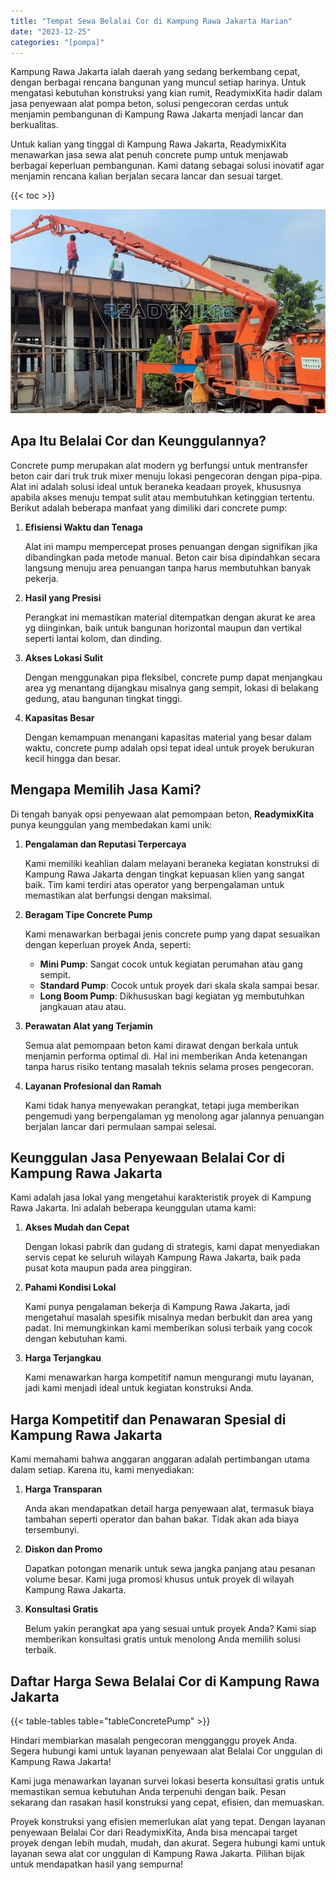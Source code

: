 ```yaml
---
title: "Tempat Sewa Belalai Cor di Kampung Rawa Jakarta Harian"
date: "2023-12-25"
categories: "[pompa]"
---
```


Kampung Rawa Jakarta ialah daerah yang sedang berkembang cepat, dengan berbagai rencana bangunan yang muncul setiap harinya. Untuk mengatasi kebutuhan konstruksi yang kian rumit, ReadymixKita hadir dalam jasa penyewaan alat pompa beton, solusi pengecoran cerdas untuk menjamin pembangunan di Kampung Rawa Jakarta menjadi lancar dan berkualitas.

Untuk kalian yang tinggal di Kampung Rawa Jakarta, ReadymixKita menawarkan jasa sewa alat penuh concrete pump untuk menjawab berbagai keperluan pembangunan. Kami datang sebagai solusi inovatif agar menjamin rencana kalian berjalan secara lancar dan sesuai target.

{{< toc >}}

![Tempat Sewa Belalai Cor di Kampung Rawa Jakarta Harian](/images/pompa/sewa-pompa-21.jpg)

## Apa Itu Belalai Cor dan Keunggulannya?

Concrete pump merupakan alat modern yg berfungsi untuk mentransfer beton cair dari truk truk mixer menuju lokasi pengecoran dengan pipa-pipa. Alat ini adalah solusi ideal untuk beraneka keadaan proyek, khususnya apabila akses menuju tempat sulit atau membutuhkan ketinggian tertentu. Berikut adalah beberapa manfaat yang dimiliki dari concrete pump:

1. **Efisiensi Waktu dan Tenaga**

   Alat ini mampu mempercepat proses penuangan dengan signifikan jika dibandingkan pada metode manual. Beton cair bisa dipindahkan secara langsung menuju area penuangan tanpa harus membutuhkan banyak pekerja.

2. **Hasil yang Presisi**

   Perangkat ini memastikan material ditempatkan dengan akurat ke area yg diinginkan, baik untuk bangunan horizontal maupun dan vertikal seperti lantai kolom, dan dinding.

3. **Akses Lokasi Sulit**

   Dengan menggunakan pipa fleksibel, concrete pump dapat menjangkau area yg menantang dijangkau misalnya gang sempit, lokasi di belakang gedung, atau bangunan tingkat tinggi.

4. **Kapasitas Besar**

   Dengan kemampuan menangani kapasitas material yang besar dalam waktu, concrete pump adalah opsi tepat ideal untuk proyek berukuran kecil hingga dan besar.

## Mengapa Memilih Jasa Kami?

Di tengah banyak opsi penyewaan alat pemompaan beton, **ReadymixKita** punya keunggulan yang membedakan kami unik:

1. **Pengalaman dan Reputasi Terpercaya**

   Kami memiliki keahlian dalam melayani beraneka kegiatan konstruksi di Kampung Rawa Jakarta dengan tingkat kepuasan klien yang sangat baik. Tim kami terdiri atas operator yang berpengalaman untuk memastikan alat berfungsi dengan maksimal.

2. **Beragam Tipe Concrete Pump**

   Kami menawarkan berbagai jenis concrete pump yang dapat sesuaikan dengan keperluan proyek Anda, seperti:
   - **Mini Pump**: Sangat cocok untuk kegiatan perumahan atau gang sempit.
   - **Standard Pump**: Cocok untuk proyek dari skala skala sampai besar.
   - **Long Boom Pump**: Dikhususkan bagi kegiatan yg membutuhkan jangkauan atau atau.

3. **Perawatan Alat yang Terjamin**

   Semua alat pemompaan beton kami dirawat dengan berkala untuk menjamin performa optimal di. Hal ini memberikan Anda ketenangan tanpa harus risiko tentang masalah teknis selama proses pengecoran.

4. **Layanan Profesional dan Ramah**

   Kami tidak hanya menyewakan perangkat, tetapi juga memberikan pengemudi yang berpengalaman yg menolong agar jalannya penuangan berjalan lancar dari permulaan sampai selesai.

## Keunggulan Jasa Penyewaan Belalai Cor di Kampung Rawa Jakarta

Kami adalah jasa lokal yang mengetahui karakteristik proyek di Kampung Rawa Jakarta. Ini adalah beberapa keunggulan utama kami:

1. **Akses Mudah dan Cepat**

   Dengan lokasi pabrik dan gudang di strategis, kami dapat menyediakan servis cepat ke seluruh wilayah Kampung Rawa Jakarta, baik pada pusat kota maupun pada area pinggiran.

2. **Pahami Kondisi Lokal**

   Kami punya pengalaman bekerja di Kampung Rawa Jakarta, jadi mengetahui masalah spesifik misalnya medan berbukit dan area yang padat. Ini memungkinkan kami memberikan solusi terbaik yang cocok dengan kebutuhan kami.

3. **Harga Terjangkau**

   Kami menawarkan harga kompetitif namun mengurangi mutu layanan, jadi kami menjadi ideal untuk kegiatan konstruksi Anda.

## Harga Kompetitif dan Penawaran Spesial di Kampung Rawa Jakarta

Kami memahami bahwa anggaran anggaran adalah pertimbangan utama dalam setiap. Karena itu, kami menyediakan:

1. **Harga Transparan**

   Anda akan mendapatkan detail harga penyewaan alat, termasuk biaya tambahan seperti operator dan bahan bakar. Tidak akan ada biaya tersembunyi.

2. **Diskon dan Promo**

   Dapatkan potongan menarik untuk sewa jangka panjang atau pesanan volume besar. Kami juga promosi khusus untuk proyek di wilayah Kampung Rawa Jakarta.

3. **Konsultasi Gratis**

   Belum yakin perangkat apa yang sesuai untuk proyek Anda? Kami siap memberikan konsultasi gratis untuk menolong Anda memilih solusi terbaik.

## Daftar Harga Sewa Belalai Cor di Kampung Rawa Jakarta

{{< table-tables table="tableConcretePump" >}}

Hindari membiarkan masalah pengecoran mengganggu proyek Anda. Segera hubungi kami untuk layanan penyewaan alat Belalai Cor unggulan di Kampung Rawa Jakarta!

Kami juga menawarkan layanan survei lokasi beserta konsultasi gratis untuk memastikan semua kebutuhan Anda terpenuhi dengan baik. Pesan sekarang dan rasakan hasil konstruksi yang cepat, efisien, dan memuaskan.

Proyek konstruksi yang efisien memerlukan alat yang tepat. Dengan layanan penyewaan Belalai Cor dari ReadymixKita, Anda bisa mencapai target proyek dengan lebih mudah, mudah, dan akurat. Segera hubungi kami untuk layanan sewa alat cor unggulan di Kampung Rawa Jakarta. Pilihan bijak untuk mendapatkan hasil yang sempurna!